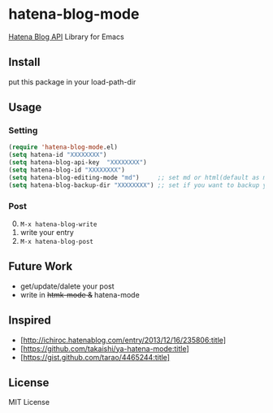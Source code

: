 # hatena-blog-mode
[Hatena Blog API](http://developer.hatena.ne.jp/ja/documents/blog/apis/atom) Library for Emacs

## Install
put this package in your load-path-dir

## Usage
### Setting
```lisp
(require 'hatena-blog-mode.el)
(setq hatena-id "XXXXXXXX")
(setq hatena-blog-api-key  "XXXXXXXX")
(setq hatena-blog-id "XXXXXXXX")
(setq hatena-blog-editing-mode "md")     ;; set md or html(default as md)
(setq hatena-blog-backup-dir "XXXXXXXX") ;; set if you want to backup your post.
```

### Post

0. ```M-x hatena-blog-write```
0. write your entry
0. ```M-x hatena-blog-post```

## Future Work

* get/update/dalete your post
* write in ~~htmk-mode &~~ hatena-mode

## Inspired

- [http://ichiroc.hatenablog.com/entry/2013/12/16/235806:title]
- [https://github.com/takaishi/ya-hatena-mode:title]
- [https://gist.github.com/tarao/4465244:title]

## License
MIT License
